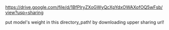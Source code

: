 https://drive.google.com/file/d/1BfPlryZXoGWyQcXpYdxOWAXofOQ5wFsb/view?usp=sharing

put model's weight in this directory_path! by downloading upper sharing url!
